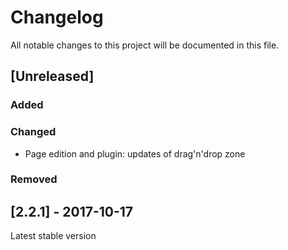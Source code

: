 # Changelog
All notable changes to this project will be documented in this file.  

## [Unreleased]  
### Added  
 

### Changed  
* Page edition and plugin: updates of drag'n'drop zone  

### Removed  


## [2.2.1] - 2017-10-17
Latest stable version
